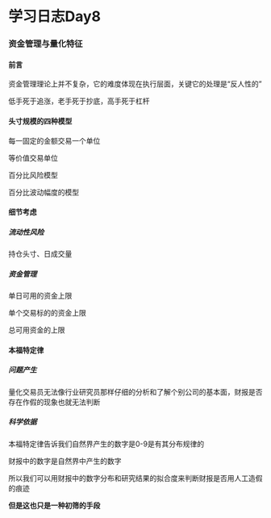 # 学习日志Day8

### 资金管理与量化特征

#### 前言

资金管理理论上并不复杂，它的难度体现在执行层面，关键它的处理是“反人性的”

低手死于追涨，老手死于抄底，高手死于杠杆

#### 头寸规模的四种模型

每一固定的金额交易一个单位

等价值交易单位

百分比风险模型

百分比波动幅度的模型

#### 细节考虑

##### 流动性风险

持仓头寸、日成交量

##### 资金管理

单日可用的资金上限

单个交易标的的资金上限

总可用资金的上限

#### 本福特定律

##### 问题产生

量化交易员无法像行业研究员那样仔细的分析和了解个别公司的基本面，财报是否存在作假的现象也就无法判断

##### 科学依据

本福特定律告诉我们自然界产生的数字是0-9是有其分布规律的

财报中的数字是自然界中产生的数字

所以我们可以用财报中的数字分布和研究结果的拟合度来判断财报是否用人工造假的痕迹

**但是这也只是一种初筛的手段**

